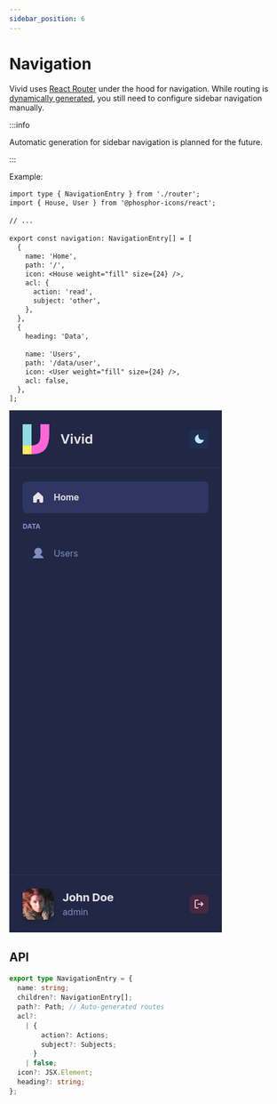 ```yaml
---
sidebar_position: 6
---
```


# Navigation

Vivid uses [React Router](https://reactrouter.com/) under the hood for navigation. While routing is [dynamically generated](/docs/guides/pages), you still need to configure sidebar navigation manually.

:::info

Automatic generation for sidebar navigation is planned for the future.

:::

Example:

<div className="flex gap-4">

<div className="flex-grow">

```tsx title="src/config.tsx"
import type { NavigationEntry } from './router';
import { House, User } from '@phosphor-icons/react';

// ...

export const navigation: NavigationEntry[] = [
  {
    name: 'Home',
    path: '/',
    icon: <House weight="fill" size={24} />,
    acl: {
      action: 'read',
      subject: 'other',
    },
  },
  {
    heading: 'Data',

    name: 'Users',
    path: '/data/user',
    icon: <User weight="fill" size={24} />,
    acl: false,
  },
];
```

</div>

![Navigation Preview](./img/navigation_preview.png)

</div>

## API

```ts
export type NavigationEntry = {
  name: string;
  children?: NavigationEntry[];
  path?: Path; // Auto-generated routes
  acl?:
    | {
        action?: Actions;
        subject?: Subjects;
      }
    | false;
  icon?: JSX.Element;
  heading?: string;
};
```